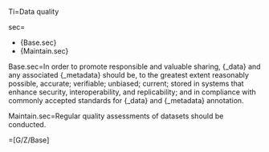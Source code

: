 Ti=Data quality

sec=<ul><li>{Base.sec}</li><li>{Maintain.sec}</li></ul>

Base.sec=In order to promote responsible and valuable sharing, {_data} and any associated {_metadata} should be, to the greatest extent reasonably possible, accurate; verifiable; unbiased; current; stored in systems that enhance security, interoperability, and replicability; and in compliance with commonly accepted standards for {_data} and {_metadata} annotation.

Maintain.sec=Regular quality assessments of datasets should be conducted. 

=[G/Z/Base]

